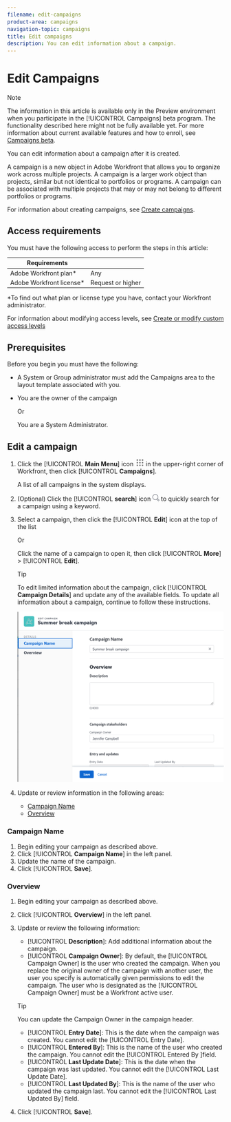 ```yaml
---
filename: edit-campaigns
product-area: campaigns
navigation-topic: campaigns
title: Edit campaigns
description: You can edit information about a campaign.
---
```


# Edit Campaigns

>[!NOTE]
>
>The information in this article is available only in the Preview environment when you participate in the [!UICONTROL Campaigns] beta program. The functionality described here might not be fully available yet. For more information about current available features and how to enroll, see  [Campaigns beta](../../product-announcements/betas/campaign-object-beta.md).

You can edit information about a campaign after it is created. 

A campaign is a new object in Adobe Workfront that allows you to organize work across multiple projects. A campaign is a larger work object than projects, similar but not identical to portfolios or programs.  A campaign can be  associated with multiple projects that may or may not belong to different portfolios or programs.

For information about creating campaigns, see [Create campaigns](create-campaigns.md). 

## Access requirements

You must have the following access to perform the steps in this article:

| Requirements            |                   |
|--------------------------|-------------------|
| Adobe Workfront plan*    | Any               |
| Adobe Workfront license* | Request or higher |

*To find out what plan or license type you have, contact your Workfront administrator.

For information about modifying access levels, see [Create or modify custom access levels](../../administration-and-setup/add-users/configure-and-grant-access/create-modify-access-levels.md)

<!--
When the access, permissions will be implemented for above, replace that *sentence under the table with this; 
*To find out what plan, license type, or access you have, contact your Workfront administrator.
-->

## Prerequisites

Before you begin you must have the following:

* A System or Group administrator must add the Campaigns area to the layout template associated with you.
* You are the owner of the campaign 

    Or 

    You are a System Administrator.

## Edit a campaign

1. Click the [!UICONTROL **Main Menu**] icon ![](assets/main-menu-icon.png) in the upper-right corner of Workfront, then click [!UICONTROL **Campaigns**]. 

    A list of all campaigns in the system displays.
1. (Optional) Click the [!UICONTROL **search**] icon ![](assets/search-icon.png)   to quickly search for a campaign using a keyword.
1. Select a campaign, then click the [!UICONTROL **Edit**] icon at the top of the list
    
    Or 
    
    Click the name of a campaign to open it, then click [!UICONTROL **More**] > [!UICONTROL **Edit**]. 

    >[!TIP]
    >
    >To edit limited information about the campaign, click [!UICONTROL **Campaign Details**] and update any of the available fields. To update all information about a campaign, continue to follow these instructions.

    ![](assets/campaign-edit-box.png)
1. Update or review information in the following areas:
    * [Campaign Name](#campaign-name)
    * [Overview](#overview)


### Campaign Name 

1. Begin editing your campaign as described above.
1. Click [!UICONTROL **Campaign Name**] in the left panel.
1. Update the name of the campaign.
1. Click [!UICONTROL **Save**].

### Overview

1. Begin editing your campaign as described above.
1. Click [!UICONTROL **Overview**] in the left panel.
1. Update or review the following information:
    * [!UICONTROL **Description**]: Add additional information about the campaign.
    * [!UICONTROL **Campaign Owner**]: By default, the [!UICONTROL Campaign Owner] is the user who created the campaign. When you replace the original owner of the campaign with another user, the user you specify is automatically given permissions to edit the campaign. The user who is designated as the [!UICONTROL Campaign Owner] must be a Workfront active user. 
    
    >[!TIP]
    >
    > You can update the Campaign Owner in the campaign header.

    * [!UICONTROL **Entry Date**]: This is the date when the campaign was created. You cannot edit the [!UICONTROL Entry Date].
    * [!UICONTROL **Entered By**]: This is the name of the user who created the campaign. You cannot edit the [!UICONTROL Entered By ]field.
    * [!UICONTROL **Last Update Date**]: This is the date when the campaign was last updated. You cannot edit the [!UICONTROL Last Update Date].
    * [!UICONTROL **Last Updated By**]: This is the name of the user who updated the campaign last. You cannot edit the [!UICONTROL Last Updated By] field.
1. Click [!UICONTROL **Save**].